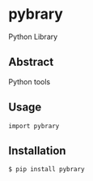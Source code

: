 # pybrary

Python Library

## Abstract

Python tools

## Usage

    import pybrary


## Installation

    $ pip install pybrary
